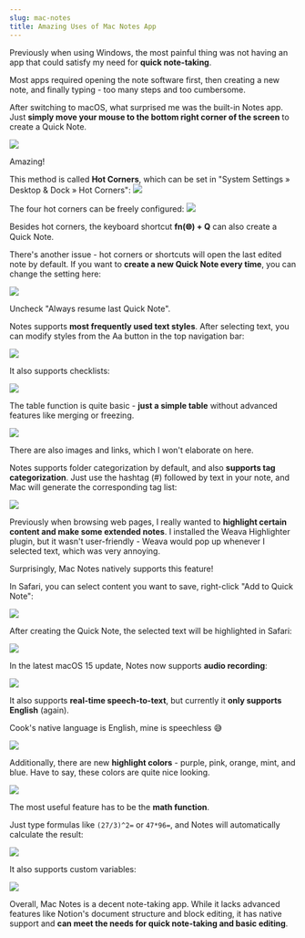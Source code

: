 ```yaml
---
slug: mac-notes
title: Amazing Uses of Mac Notes App
---
```


Previously when using Windows, the most painful thing was not having an app that could satisfy my need for **quick note-taking**.

Most apps required opening the note software first, then creating a new note, and finally typing - too many steps and too cumbersome.

After switching to macOS, what surprised me was the built-in Notes app. Just **simply move your mouse to the bottom right corner of the screen** to create a Quick Note.

![](https://img.wukaipeng.com//2024/10/13-232208-p1Fxnh-3f8e5b02ad934b37b03659c0452af268.gif)

Amazing!

This method is called **Hot Corners**, which can be set in "System Settings » Desktop & Dock » Hot Corners":
![](https://img.wukaipeng.com//2024/10/13-232208-O6KaVV-1b54c6ffecfe4d7fa91477391c82dd6a.png)

The four hot corners can be freely configured:
![](https://img.wukaipeng.com//2024/10/13-232209-EJ0gJE-d6e28a4f9f134588b02a15f5306ba679.png)

Besides hot corners, the keyboard shortcut **fn(🌐) + Q** can also create a Quick Note.

There's another issue - hot corners or shortcuts will open the last edited note by default. If you want to **create a new Quick Note every time**, you can change the setting here:

![](https://img.wukaipeng.com//2024/10/13-232209-ywHvRu-57fd2a786a00457986e8b2c68d784f7f.png)

Uncheck "Always resume last Quick Note".

Notes supports **most frequently used text styles**. After selecting text, you can modify styles from the Aa button in the top navigation bar:

![](https://img.wukaipeng.com//2024/10/13-232209-dG8cIX-e8dfb79f7e4b43808e13150c484db1a4.png)

It also supports checklists:

![](https://img.wukaipeng.com//2024/10/13-232209-djMwgQ-0497afc39df441a29dfea46c8fc712fa.png)

The table function is quite basic - **just a simple table** without advanced features like merging or freezing.

![](https://img.wukaipeng.com//2024/10/13-232209-ojOhO8-4d8327cb2b06489a839cf3b07b4805b3.png)

There are also images and links, which I won't elaborate on here.

Notes supports folder categorization by default, and also **supports tag categorization**. Just use the hashtag (#) followed by text in your note, and Mac will generate the corresponding tag list:

![](https://img.wukaipeng.com//2024/10/13-232210-i2Paen-f7f5af6816f14b6c97768bc4415f224e.png)

Previously when browsing web pages, I really wanted to **highlight certain content and make some extended notes**. I installed the Weava Highlighter plugin, but it wasn't user-friendly - Weava would pop up whenever I selected text, which was very annoying.

Surprisingly, Mac Notes natively supports this feature!

In Safari, you can select content you want to save, right-click "Add to Quick Note":

![](https://img.wukaipeng.com//2024/10/13-232210-4UsMyC-5b9541a4a8b94c2fad0e1a4c01230a88.png)

After creating the Quick Note, the selected text will be highlighted in Safari:

![](https://img.wukaipeng.com//2024/10/13-232210-6umB4e-688c3d6114b743a5b72c2df1fb0bd54d.png)

In the latest macOS 15 update, Notes now supports **audio recording**:

![](https://img.wukaipeng.com//2024/10/13-232210-EuzAws-e868ae71a6454655b7bf2afeeb3a3a0f.png)

It also supports **real-time speech-to-text**, but currently it **only supports English** (again).

Cook's native language is English, mine is speechless 😅

![](https://img.wukaipeng.com//2024/10/13-232210-7CyHWr-02148d8fbd15401c9dc5a7380edfc68c.gif)

Additionally, there are new **highlight colors** - purple, pink, orange, mint, and blue. Have to say, these colors are quite nice looking.

![](https://img.wukaipeng.com//2024/10/13-232210-KejmGl-24abe463c0ce4b8891ddf687028cfb48.png)

The most useful feature has to be the **math function**.

Just type formulas like `(27/3)^2=` or `47*96=`, and Notes will automatically calculate the result:

![](https://img.wukaipeng.com//2024/10/13-232210-TFwKhn-9d357ffa366f499a804a6ccfed0452f0.gif)

It also supports custom variables:

![](https://img.wukaipeng.com//2024/10/13-232211-fH3sw7-8969a94bba62451dae880010baad67f2.gif)

Overall, Mac Notes is a decent note-taking app. While it lacks advanced features like Notion's document structure and block editing, it has native support and **can meet the needs for quick note-taking and basic editing**.